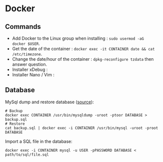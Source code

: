 # Docker

## Commands

- Add Docker to the Linux group when installing : `sudo usermod -aG docker $USER`.
- Get the date of the container : `docker exec -it CONTAINER date && cat /etc/timezone`.
- Change the date/hour of the container : `dpkg-reconfigure tzdata` then answer question.
- Installer xDebug :
- Installer Nano / Vim :

## Database

MySql dump and restore database ([source](https://gist.github.com/spalladino/6d981f7b33f6e0afe6bb)):

```shell
# Backup
docker exec CONTAINER /usr/bin/mysqldump -uroot -ptoor DATABASE > backup.sql
# Restore
cat backup.sql | docker exec -i CONTAINER /usr/bin/mysql -uroot -proot DATABASE
```

Import a SQL file in the database:

```shell
docker exec -i CONTAINER mysql -u USER -pPASSWORD DATABASE < path/to/sql/file.sql
```
